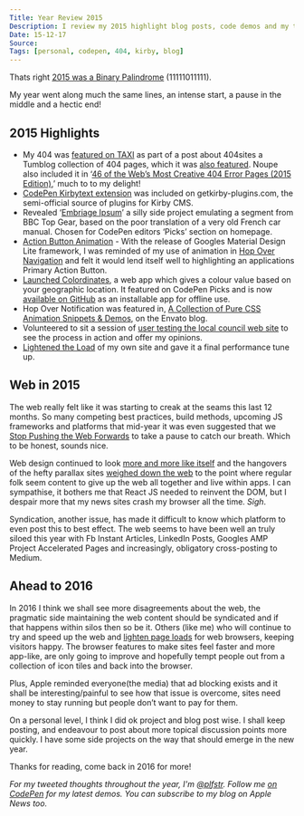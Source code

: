 ```yaml
---
Title: Year Review 2015
Description: I review my 2015 highlight blog posts, code demos and my thoughts on the last 12 months of the web
Date: 15-12-17
Source: 
Tags: [personal, codepen, 404, kirby, blog]
---
```

Thats right [2015 was a Binary Palindrome](http://mentalfloss.com/uk/language/26800/2015-the-last-binary-palindrome-year-we-ll-have-until-2047) (11111011111).

My year went along much the same lines, an intense start, a pause in the middle and a hectic end!

## 2015 Highlights

*	My 404 was [featured on TAXI](http://designtaxi.com/news/371534/A-Tumblr-Blog-Featuring-Creative-404-Webpages/) as part of a post about 404sites a Tumblog collection of 404 pages, which it was [also featured](http://404sites.tumblr.com/post/107320760651/paul-foster-paulfosterdesign-co-uk-404notfound). Noupe also included it in ‘[46 of the Web’s Most Creative 404 Error Pages (2015 Edition)](http://www.noupe.com/design/46-of-the-webs-most-creative-404-error-pages-2015-edition-88506.html),’ much to to my delight!
*	[CodePen Kirbytext extension](/blog/kirbytag-codepen/) was included on getkirby-plugins.com, the semi-official source of plugins for Kirby CMS.
*	Revealed ‘[Embriage Ipsum](/blog/embriage-ipsum/)’ a silly side project emulating a segment from BBC Top Gear, based on the poor translation of a very old French car manual. Chosen for CodePen editors ‘Picks’ section on homepage.
*	[Action Button Animation](/blog/action-button-intro/) - With the release of Googles Material Design Lite framework, I was reminded of my use of animation in [Hop Over Navigation](/blog/hop-over-navigation/) and felt it would lend itself well to highlighting an applications Primary Action Button.
*	[Launched Colordinates](/blog/colordinates/), a web app which gives a colour value based on your geographic location. It featured on CodePen Picks and is now [available on GitHub](https://plfstr.github.io/colordinates/) as an installable app for offline use.
*	Hop Over Notification was featured in, [A Collection of Pure CSS Animation Snippets & Demos](http://marketblog.envato.com/inspirations/pure-css-animation-snippets/), on the Envato blog.
*	Volunteered to sit a session of [user testing the local council web site](/blog/council-website-testing/) to see the process in action and offer my opinions.
*	[Lightened the Load](/blog/lightening-the-load/) of my own site and gave it a final performance tune up.

## Web in 2015

The web really felt like it was starting to creak at the seams this last 12 months. So many competing best practices, build methods, upcoming JS frameworks and platforms that mid-year it was even suggested that we [Stop Pushing the Web Forwards](http://www.quirksmode.org/blog/archives/2015/07/stop_pushing_th.html) to take a pause to catch our breath. Which to be honest, sounds nice. 

Web design continued to look [more and more like itself](http://www.webdesignerdepot.com/2015/10/every-website-looks-the-same-and-thats-ok/) and the hangovers of the hefty parallax sites [weighed down the web](http://www.sitepoint.com/2mb-web-pages-whos-blame/) to the point where regular folk seem content to give up the web all together and live within apps. I can sympathise, it bothers me that React JS needed to reinvent the DOM, but I despair more that my news sites crash my browser all the time. _Sigh_. 

Syndication, another issue, has made it difficult to know which platform to even post this to best effect. The web seems to have been well an truly siloed this year with Fb Instant Articles, LinkedIn Posts, Googles AMP Project Accelerated Pages and increasingly, obligatory cross-posting to Medium.

## Ahead to 2016 

In 2016 I think we shall see more disagreements about the web, the pragmatic side maintaining the web content should be syndicated and if that happens within silos then so be it. Others (like me) who will continue to try and speed up the web and [lighten page loads](/blog/lightening-the-load/) for web browsers, keeping visitors happy. The browser features to make sites feel faster and more app-like, are only going to improve and hopefully tempt people out from a collection of icon tiles and back into the browser.

Plus, Apple reminded everyone(the media) that ad blocking exists and it shall be interesting/painful to see how that issue is overcome, sites need money to stay running but people don’t want to pay for them.

On a personal level, I think I did ok project and blog post wise. I shall keep posting, and endeavour to post about more topical discussion points more quickly. I have some side projects on the way that should emerge in the new year.

Thanks for reading, come back in 2016 for more!

_For my tweeted thoughts throughout the year, I'm [@plfstr](https://twitter.com/plfstr). Follow me [on CodePen](http://codepen.io/plfstr/) for my latest demos. You can subscribe to my blog on Apple News too._
